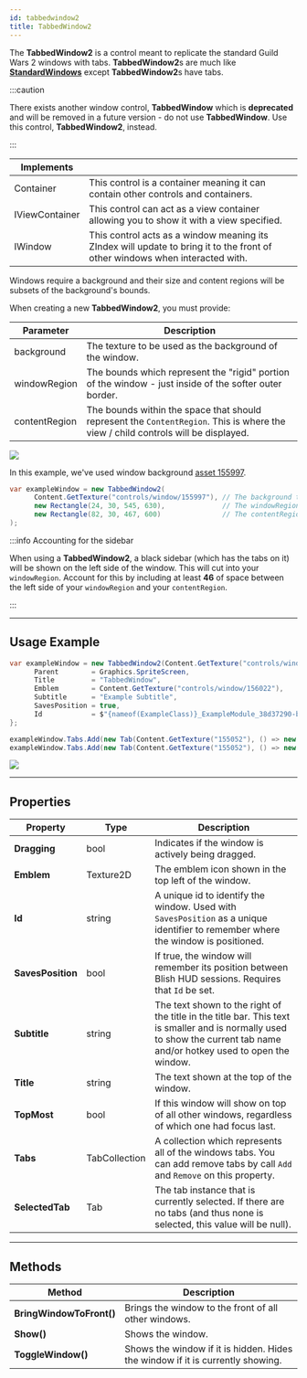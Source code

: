 ```yaml
---
id: tabbedwindow2
title: TabbedWindow2
---
```


The **TabbedWindow2** is a control meant to replicate the standard Guild Wars 2 windows with tabs.  **TabbedWindow2**s are much like **[StandardWindows](standardwindow)** except **TabbedWindow2**s have tabs.

:::caution

There exists another window control, **TabbedWindow** which is **deprecated** and will be removed in a future version - do not use **TabbedWindow**.  Use this control, **TabbedWindow2**, instead.

:::

|Implements| |
|-|-|
|Container|This control is a container meaning it can contain other controls and containers.|
|IViewContainer|This control can act as a view container allowing you to show it with a view specified.|
|IWindow|This control acts as a window meaning its ZIndex will update to bring it to the front of other windows when interacted with.|

Windows require a background and their size and content regions will be subsets of the background's bounds.

When creating a new **TabbedWindow2**, you must provide:

|Parameter|Description|
|-|-|
|background|The texture to be used as the background of the window.|
|windowRegion|The bounds which represent the "rigid" portion of the window - just inside of the softer outer border.|
|contentRegion|The bounds within the space that should represent the `ContentRegion`.  This is where the view / child controls will be displayed.|

<img src="/img/docs/controls/window/rawBackgroundExample2.png" />

In this example, we've used window background [asset 155997](https://assets.gw2dat.com/155997.png).

```cs
var exampleWindow = new TabbedWindow2(
      Content.GetTexture("controls/window/155997"), // The background texture of the window.
      new Rectangle(24, 30, 545, 630),              // The windowRegion
      new Rectangle(82, 30, 467, 600)               // The contentRegion
);
```

:::info Accounting for the sidebar

When using a **TabbedWindow2**, a black sidebar (which has the tabs on it) will be shown on the left side of the window.  This will cut into your `windowRegion`.  Account for this by including at least **46** of space between the left side of your `windowRegion` and your `contentRegion`.

:::

---

## Usage Example

```cs
var exampleWindow = new TabbedWindow2(Content.GetTexture("controls/window/155985"), new Rectangle(24, 30, 545, 630), new Rectangle(82, 30, 467, 600)) {
      Parent        = Graphics.SpriteScreen,
      Title         = "TabbedWindow",
      Emblem        = Content.GetTexture("controls/window/156022"),
      Subtitle      = "Example Subtitle",
      SavesPosition = true,
      Id            = $"{nameof(ExampleClass)}_ExampleModule_38d37290-b5f9-447d-97ea-45b0b50e5f56"
};

exampleWindow.Tabs.Add(new Tab(Content.GetTexture("155052"), () => new OverlaySettingsView(), "Settings"));
exampleWindow.Tabs.Add(new Tab(Content.GetTexture("155052"), () => new AboutView(), "About Blish HUD"));
```

<img src="/img/docs/controls/window/liveBackgroundExample2.png" />

---

## Properties
|Property|Type|Description|
|-|-|-|
|**Dragging**|bool|Indicates if the window is actively being dragged.|
|**Emblem**|Texture2D|The emblem icon shown in the top left of the window.|
|**Id**|string|A unique id to identify the window. Used with `SavesPosition` as a unique identifier to remember where the window is positioned.|
|**SavesPosition**|bool|If true, the window will remember its position between Blish HUD sessions. Requires that `Id` be set.|
|**Subtitle**|string|The text shown to the right of the title in the title bar. This text is smaller and is normally used to show the current tab name and/or hotkey used to open the window.|
|**Title**|string|The text shown at the top of the window.|
|**TopMost**|bool|If this window will show on top of all other windows, regardless of which one had focus last.|
|**Tabs**|TabCollection|A collection which represents all of the windows tabs.  You can add remove tabs by call `Add` and `Remove` on this property.|
|**SelectedTab**|Tab|The tab instance that is currently selected.  If there are no tabs (and thus none is selected, this value will be null).|

---

## Methods

|Method|Description|
|-|-|
|**BringWindowToFront()**|Brings the window to the front of all other windows.|
|**Show()**|Shows the window.|
|**ToggleWindow()**|Shows the window if it is hidden. Hides the window if it is currently showing.|